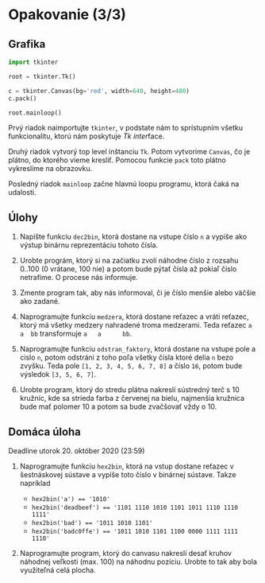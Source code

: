 # Opakovanie (3/3)

## Grafika

```python
import tkinter 

root = tkinter.Tk()

c = tkinter.Canvas(bg='red', width=640, height=480)
c.pack()

root.mainloop()
```

Prvý riadok naimportujte `tkinter`, v podstate nám to sprístupním všetku funkcionalitu, ktorú nám poskytuje *Tk* *inter*face. 

Druhý riadok vytvorý top level inštanciu `Tk`. Potom vytvorime `Canvas`, čo je plátno, do ktorého vieme kresliť. Pomocou funkcie `pack` toto plátno vykreslíme na obrazovku. 

Posledný riadok `mainloop` začne hlavnú loopu programu, ktorá čaká na udalosti. 

## Úlohy

1. Napíšte funkciu `dec2bin`, ktorá dostane na vstupe číslo `n` a vypiše ako výstup binárnu reprezentáciu tohoto čísla.

2. Urobte prográm, ktorý si na začiatku zvolí náhodne číslo z rozsahu 0..100 (0 vrátane, 100 nie) a potom bude pýtať čísla až pokiaľ číslo netrafíme. O procese nás informuje. 

3. Zmente program tak, aby nás informoval, či je číslo menšie alebo väčšie ako zadané. 

4. Naprogramujte funkciu `medzera`, ktorá dostane reťazec a vráti reťazec, ktorý má všetky medzery nahradené troma medzerami. Teda reťazec `a a  bb` transformuje `a   a      bb`.

5. Naprogramujte funkciu `odstran_faktory`, ktorá dostane na vstupe pole a cislo `n`, potom odstráni z toho poľa všetky čísla ktoré delia `n` bezo zvyšku. Teda pole `[1, 2, 3, 4, 5, 6, 7, 8]` a číslo `16`, potom bude výsledok `[3, 5, 6, 7]`. 

5. Urobte program, ktorý do stredu plátna nakreslí sústredný terč s 10 kružníc, kde sa strieda farba z červenej na bielu, najmenšia kružnica bude mať polomer 10 a potom sa bude zvačšovať vždy o 10.

## Domáca úloha

Deadline utorok 20. október 2020 (23:59)

1. Naprogramujte funkciu `hex2bin`, ktorá na vstup dostane reťazec v šestnáskovej sústave a vypíše toto číslo v binárnej sústave. Takze napríklad 
   * `hex2bin('a') == '1010'`
   * `hex2bin('deadbeef') == '1101 1110 1010 1101 1011 1110 1110 1111'`
   * `hex2bin('bad') == '1011 1010 1101'`
   * `hex2bin('badc0ffe') == '1011 1010 1101 1100 0000 1111 1111 1110'`

2. Naprogramujte program, ktorý do canvasu nakreslí desať kruhov náhodnej veľkosti (max. 100) na náhodnu pozíciu. Urobte to tak aby bola využiteľná celá plocha. 
